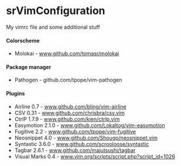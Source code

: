 # srVimConfiguration
My vimrc file and some additional stuff

#### Colorscheme
* Molokai - www.github.com/tomasr/molokai

#### Package manager
* Pathogen - github.com/tpope/vim-pathogen

#### Plugins
* Airline 0.7 - www.github.com/bling/vim-airline
* CSV 0.31 - www.github.com/chrisbra/csv.vim
* CtrlP 1.7.9 - www.github.com/kien/ctrlp.vim
* Easymotion 2.1.0 - www.github.com/Lokaltog/vim-easymotion
* Fugitive 2.2 - www.github.com/tpope/vim-fugitive
* Neosnippet 4.0 - www.github.com/Shougo/neosnippet.vim
* Syntastic 3.6.0 - www.github.com/scrooloose/syntastic
* Tagbar 2.6.1 - www.github.com/majutsushi/tagbar
* Visual Marks 0.4 - www.vim.org/scripts/script.php?script_id=1026
